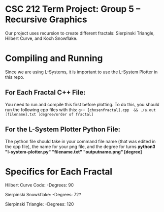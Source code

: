 # CSC 212 Term Project: Group 5 – Recursive Graphics
Our project uses recursion to create different fractals: Sierpinski Triangle, Hilbert Curve, and Koch Snowflake.

# Compiling and Running
Since we are using L-Systems, it is important to use the L-System Plotter in this repo. 

For Each Fractal C++ File:
-
You need to run and compile this first before plotting. 
To do this, you should run the following cpp files with this:
``g++ [chosenfractal].cpp  && ./a.out [filename].txt [degree/order of fractal]``

For the L-System Plotter Python File:
--
The python file should take in your command file name (that was edited in the cpp file), the name for your png file, and the degree for turns
**python3 "l-system-plotter.py" "filename.txt" "outputname.png" [degree]**

# Specifics for Each Fractal
Hilbert Curve Code:
-Degrees: 90

Sierpinski Snowkflake:
-Degrees: 72?

Sierpinski Triangle:
-Degrees: 120
